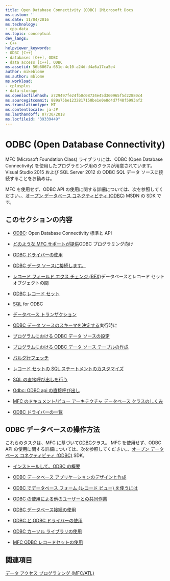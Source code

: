 ```yaml
---
title: Open Database Connectivity (ODBC) |Microsoft Docs
ms.custom: ''
ms.date: 11/04/2016
ms.technology:
- cpp-data
ms.topic: conceptual
dev_langs:
- C++
helpviewer_keywords:
- ODBC [C++]
- databases [C++], ODBC
- data access [C++], ODBC
ms.assetid: 56b6067a-651e-4c10-a24d-d4a6a17ca5e4
author: mikeblome
ms.author: mblome
ms.workload:
- cplusplus
- data-storage
ms.openlocfilehash: a729497fe24fb0c08734e45d360965f5d22880c4
ms.sourcegitcommit: 889a75be1232817150be1e0e8d4d7f48f5993af2
ms.translationtype: MT
ms.contentlocale: ja-JP
ms.lasthandoff: 07/30/2018
ms.locfileid: "39339449"
---
```

# <a name="open-database-connectivity-odbc"></a>ODBC (Open Database Connectivity)
MFC (Microsoft Foundation Class) ライブラリには、ODBC (Open Database Connectivity) を使用したプログラミング用のクラスが用意されています。 Visual Studio 2015 および SQL Server 2012 の ODBC SQL データ ソースに接続することをお勧めは。
  
 MFC を使用せず、ODBC API の使用に関する詳細については、次を参照してください。、[オープン データベース コネクティビティ (ODBC)](https://msdn.microsoft.com/library/ms710252.aspx) MSDN の SDK です。  
  
  
## <a name="in-this-section"></a>このセクションの内容  
  
-   [ODBC](odbc-basics.md): Open Database Connectivity 標準と API  
  
-   [どのような MFC サポートが提供](odbc-and-mfc.md)ODBC プログラミング向け  
  
-   [ODBC ドライバーの使用](odbc-driver-list.md)  
  
-   [ODBC データ ソースに接続します。](data-source-managing-connections-odbc.md)  
  
-   [レコード フィールド エクス チェンジ (RFX)](record-field-exchange-rfx.md)データベースとレコード セット オブジェクトの間  
  
-   [ODBC レコード セット](recordset-odbc.md)  
  
-   [SQL](sql.md) for ODBC  
  
-   [データベース トランザクション](transaction-odbc.md)  
  
-   [ODBC データ ソースのスキーマを決定する](data-source-determining-the-schema-of-the-data-source-odbc.md)実行時に  
  
-   [プログラムにおける ODBC データ ソースの設定](data-source-programmatically-configuring-an-odbc-data-source.md)  
  
-   [プログラムにおける ODBC データ ソース テーブルの作成](data-source-programmatically-creating-a-table-in-an-odbc-data-source.md)  
  
-   [バルク行フェッチ](recordset-fetching-records-in-bulk-odbc.md)  
  
-   [レコード セットの SQL ステートメントのカスタマイズ](sql-customizing-your-recordsets-sql-statement-odbc.md)  
  
-   [SQL の直接呼び出しを行う](sql-making-direct-sql-calls-odbc.md)  
  
-   [Odbc: ODBC api の直接呼び出し](odbc-calling-odbc-api-functions-directly.md)  
  
-   [MFC のドキュメント/ビュー アーキテクチャ データベース クラスのしくみ](working-with-documents-and-views.md)  
  
-   [ODBC ドライバーの一覧](odbc-driver-list.md)  
  
## <a name="odbc-database-tasks"></a>ODBC データベースの操作方法  
 これらのタスクは、MFC に基づいて[ODBC](odbc-basics.md)クラス。 MFC を使用せず、ODBC API の使用に関する詳細については、次を参照してください。、[オープン データベース コネクティビティ (ODBC)](https://msdn.microsoft.com/library/ms710252.aspx) SDK。  
  
-   [インストールして、ODBC の概要](installing-and-getting-started-with-odbc.md)  
  
-   [ODBC データベース アプリケーションのデザインと作成](design-and-create-an-odbc-database-application.md)  
  
-   [ODBC でデータベース フォーム (レコード ビュー) を使うには](use-database-forms-record-views-with-odbc.md)  
  
-   [ODBC の使用による他のユーザーとの共同作業](use-odbc-to-work-with-other-users.md)  
  
-   [ODBC データベース接続の使用](work-with-odbc-database-connections.md)  
  
-   [ODBC と ODBC ドライバーの使用](work-with-odbc-and-drivers.md)  
  
-   [ODBC カーソル ライブラリの使用](use-the-odbc-cursor-library.md)  
  
-   [MFC ODBC レコードセットの使用](use-mfc-odbc-recordsets.md)  
  
## <a name="see-also"></a>関連項目  
 [データ アクセス プログラミング (MFC/ATL)](../../data/data-access-programming-mfc-atl.md)